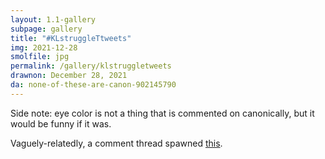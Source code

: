 ```yaml
---
layout: 1.1-gallery
subpage: gallery
title: "#KLstruggleTtweets"
img: 2021-12-28
smolfile: jpg
permalink: /gallery/klstruggletweets
drawnon: December 28, 2021
da: none-of-these-are-canon-902145790
---
```

Side note: eye color is not a thing that is commented on canonically, but it would be funny if it was.

Vaguely-relatedly, a comment thread spawned <a href="https://sta.sh/0269qvjw1xe5" target="_blank">this</a>.